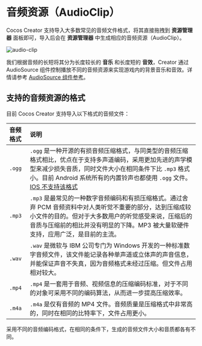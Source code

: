 # 音频资源（AudioClip）

Cocos Creator 支持导入大多数常见的音频文件格式，将其直接拖拽到 **资源管理器** 面板即可，导入后会在 **资源管理器** 中生成相应的音频资源（AudioClip）。

![audio-clip](audio-clip.png)

我们根据音频的长短将其分为长度较长的 **音乐** 和长度短的 **音效**，Creator 通过 AudioSource 组件控制播放不同的音频资源来实现游戏内的背景音乐和音效。详情请参考 [AudioSource 组件参考](../audio-system/audiosource.md)。

## 支持的音频资源的格式

目前 Cocos Creator 支持导入以下格式的音频文件：

| 音频格式 | 说明 |
| :------ | :-- |
| `.ogg` | `.ogg` 是一种开源的有损音频压缩格式，与同类型的音频压缩格式相比，优点在于支持多声道编码，采用更加先进的声学模型来减少损失音质，同时文件大小在相同条件下比 `.mp3` 格式小。目前 Android 系统所有的内置铃声也都使用 `.ogg` 文件。[IOS 不支持该格式](https://developer.apple.com/documentation/audiotoolbox/audiofiletypeid)     |
| `.mp3` | `.mp3` 是最常见的一种数字音频编码和有损压缩格式。通过舍弃 PCM 音频资料中对人类听觉不重要的部分，达到压缩成较小文件的目的。但对于大多数用户的听觉感受来说，压缩后的音质与压缩前的相比并没有明显的下降。MP3 被大量软硬件支持，应用广泛，是目前的主流。            |
| `.wav` | `.wav` 是微软与 IBM 公司专门为 Windows 开发的一种标准数字音频文件，该文件能记录各种单声道或立体声的声音信息，并能保证声音不失真，因为音频格式未经过压缩。但文件占用相对较大。 |
| `.mp4` | `.mp4` 是一套用于音频、视频信息的压缩编码标准，对于不同的对象可采用不同的编码算法，从而进一步提高压缩效率。   |
| `.m4a` | `.m4a` 是仅有音频的 MP4 文件。音频质量是压缩格式中非常高的，同时在相同的比特率下，文件占用更小。  |

采用不同的音频编码格式，在相同的条件下，生成的音频文件大小和音质都各有不同。
